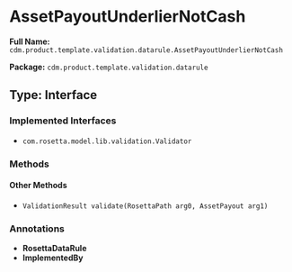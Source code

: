 # AssetPayoutUnderlierNotCash

**Full Name:** `cdm.product.template.validation.datarule.AssetPayoutUnderlierNotCash`

**Package:** `cdm.product.template.validation.datarule`

## Type: Interface

### Implemented Interfaces

- `com.rosetta.model.lib.validation.Validator`

### Methods

#### Other Methods

- `ValidationResult validate(RosettaPath arg0, AssetPayout arg1)`

### Annotations

- **RosettaDataRule**
- **ImplementedBy**

